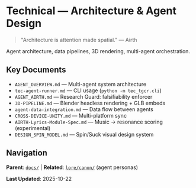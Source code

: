 # Technical — Architecture & Agent Design

> "Architecture is attention made spatial." — Airth

Agent architecture, data pipelines, 3D rendering, multi-agent orchestration.

## Key Documents

- `AGENT_OVERVIEW.md` — Multi-agent system architecture
- `tec-agent-runner.md` — CLI usage (`python -m tec_tgcr.cli`)
- `AGENT_AIRTH.md` — Research Guard: falsifiability enforcer
- `3D-PIPELINE.md` — Blender headless rendering + GLB embeds
- `agent-data-integration.md` — Data flow between agents
- `CROSS-DEVICE-UNITY.md` — Multi-platform sync
- `AIRTH-Lyrics-Module-Spec.md` — Music → resonance scoring (experimental)
- `DESIGN_SPIN_MODEL.md` — Spin/Suck visual design system

## Navigation

**Parent**: [`docs/`](../README.md) | **Related**: [`lore/canon/`](../../lore/canon/README.md) (agent personas)

**Last Updated**: 2025-10-22
